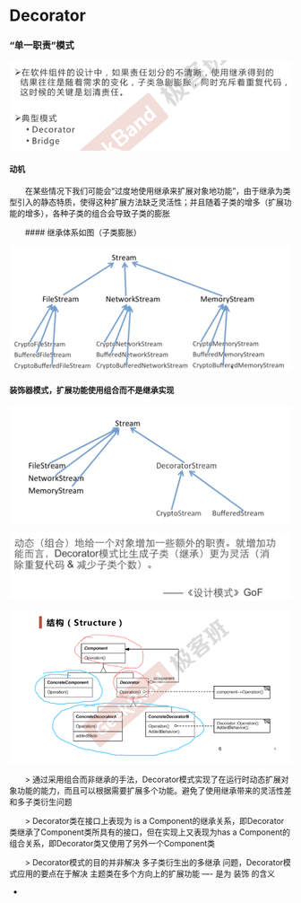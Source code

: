 # Decorator

### “单一职责”模式

![](image/image.png)

#### 动机

&ensp;&ensp;&ensp;&ensp;在某些情况下我们可能会“过度地使用继承来扩展对象地功能”，由于继承为类型引入的静态特质，使得这种扩展方法缺乏灵活性；并且随着子类的增多（扩展功能的增多），各种子类的组合会导致子类的膨胀

&ensp;&ensp;&ensp;&ensp;#### 继承体系如图（子类膨胀）

![](image/image_1.png)

#### 装饰器模式，扩展功能使用组合而不是继承实现

![](image/image_2.png)

![](image/image_3.png)

![](image/image_4.png)

&ensp;&ensp;&ensp;&ensp;> 通过采用组合而非继承的手法，Decorator模式实现了在运行时动态扩展对象功能的能力，而且可以根据需要扩展多个功能。避免了使用继承带来的灵活性差和多子类衍生问题


&ensp;&ensp;&ensp;&ensp;> Decorator类在接口上表现为 is a Component的继承关系，即Decorator类继承了Component类所具有的接口，但在实现上又表现为has a Component的组合关系，即Decorator类又使用了另外一个Component类


&ensp;&ensp;&ensp;&ensp;> Decorator模式的目的并非解决 多子类衍生出的多继承 问题，Decorator模式应用的要点在于解决 主题类在多个方向上的扩展功能  —- 是为 装饰 的含义


-

